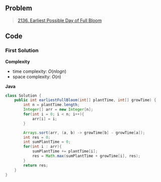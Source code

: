 ## Problem

> [2136. Earliest Possible Day of Full Bloom](https://leetcode.cn/problems/earliest-possible-day-of-full-bloom/)

## Code

### First Solution

**Complexity**

- time complexity: $O(nlogn)$
- space complexity: $O(n)$

**Java**

```java
class Solution {
    public int earliestFullBloom(int[] plantTime, int[] growTime) {
        int n = plantTime.length;
        Integer[] arr = new Integer[n];
        for(int i = 0; i < n; i++){
            arr[i] = i;
        }

        Arrays.sort(arr, (a, b) -> growTime[b] - growTime[a]);
        int res = 0;
        int sumPlantTime = 0;
        for(int i : arr){
            sumPlantTime += plantTime[i];
            res = Math.max(sumPlantTime + growTime[i], res);
        }
        return res;
    }
}
```

